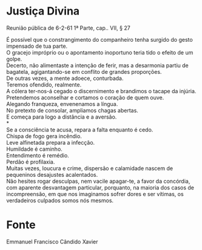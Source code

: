 # Justiça Divina

Reunião pública de 6-2-61 1ª Parte, cap.. VII, § 27

É possível que o constrangimento do companheiro tenha surgido do gesto impensado de tua parte.  
O gracejo impróprio ou o apontamento inoportuno teria tido o efeito de um golpe.  
Decerto, não alimentaste a intenção de ferir, mas a desarmonia partiu de bagatela, agigantando-se em conflito de grandes proporções.  
De outras vezes, a mente adoece, conturbada.  
Teremos ofendido, realmente.  
A cólera ter-nos-á cegado o discernimento e brandimos o tacape da injúria.  
Pretendemos aconselhar e cortamos o coração de quem ouve.  
Alegando franqueza, envenenamos a língua.  
No pretexto de consolar, ampliamos chagas abertas.  
E começa para logo a distância e a aversão.  
*  
Se a consciência te acusa, repara a falta enquanto é cedo.  
Chispa de fogo gera incêndio.  
Leve alfinetada prepara a infecção.  
Humildade é caminho.  
Entendimento é remédio.  
Perdão é profilaxia.  
Muitas vezes, loucura e crime, dispersão e calamidade nascem de pequeninos desajustes acalentados.  
Não hesites rogar desculpas, nem vacile apagar-te, a favor da concórdia, com aparente desvantagem particular, porquanto, na maioria dos casos de incompreensão, em que nos imaginamos sofrer dores e ser vítimas, os verdadeiros culpados somos nós mesmos.  

# Fonte
Emmanuel
Francisco Cândido Xavier
